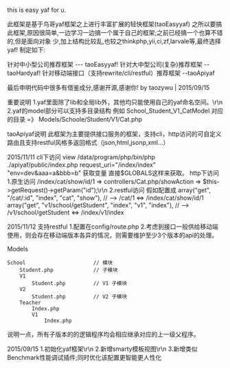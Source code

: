 this is easy yaf for u.

此框架是基于鸟哥yaf框架之上进行丰富扩展的轻快框架(taoEasyyaf)
之所以要搞此框架,原因很简单,一边学习一边搞一个属于自己的框架;之前已经搞一个也算不错的,但是面向对象
少,加上结构比较乱,也较之thinkphp,yii,ci,zf,larvale等,最终选择yaf!
制定如下:

针对中小型公司推荐框架 --- taoEasyyaf!
针对大中型公司(复杂)推荐框架 -- taoHardyaf!
针对移动端接口（支持rewrite/cli/restful）推荐框架 --taoApiyaf

最后申明代码中很多有借鉴成分,感谢开源,感谢你!
by taozywu | 2015/09/15

重要说明
1.yaf里面除了lib和全局lib外，其他均只能使用自己的yaf命名空间。\r\n
2.yaf的model部分可以支持多目录结构 例如 School_Student_V1_CatModel 对应的目录 =》 Models/Schoole/Student/V1/Cat.php


taoApiyaf说明
此框架为主要提供接口服务的框架，支持cli，http访问的可自定义路由且支持restful风格多返回格式（json,html,jsonp,xml...）

2015/11/11
cli下访问
view /data/program/php/bin/php ./apiyaf/public/index.php request_uri="/index/index" "env=dev&aaa=a&bbb=b"
获取变量 直接$GLOBALS这样来获取。
http下访问
1.原生访问 /index/cat/show/id/1  => controllers/Cat.php/showAction => $this->getRequest()->getParam("id");\r\n
2.restful访问
假如配置成 
array("get", "/cat/:id", "index", "cat", "show"), // --> /cat/1   <=> /index/cat/show/id/1
array("get", "v1/school/getStudent", "index", "v1", "index"), // --> /v1/school/getStudent <=> /index/v1/index 

2015/11/12
支持restful
1.配置在config/route.php
2.考虑到接口一般供给移动端使用，则会存在移动端版本各异的情况，则需要维护至少3个版本的api的处理。

Models

    School                      // 模块
        Student.php             // 子模块
        V1
            Student.php         // V1 子模块
        V2
            Student.php         // V2 子模块
        Teacher
            Index.php
            V1
                Index.php

说明一点，所有子版本的的逻辑程序均会相应继承对应的上一级父程序。


2015/09/15
1.初始化yaf框架\r\n
2.新增smarty模板视图\r\n
3.新增类似Benchmark性能调试插件;同时优化该配置更智能更人性化

